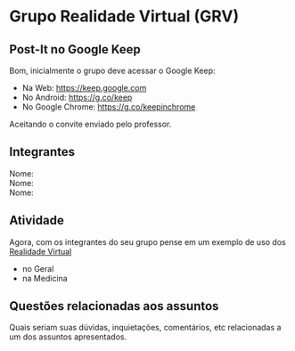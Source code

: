 # Grupo Realidade Virtual (GRV)

## Post-It no Google Keep

Bom, inicialmente o grupo deve acessar o Google Keep:

- Na Web: <https://keep.google.com>  
- No Android: <https://g.co/keep>  
- No Google Chrome: <https://g.co/keepinchrome>  

Aceitando o convite enviado pelo professor.  

## Integrantes

Nome:  
Nome:  
Nome:  

## Atividade

Agora, com os integrantes do seu grupo pense em um exemplo de uso dos [Realidade Virtual](../Conceitos/RealidadeVirtual.md "Realidade Virtual")  

- no Geral  
- na Medicina  

## Questões relacionadas aos assuntos  

Quais seriam suas dúvidas, inquietações, comentários, etc relacionadas a um dos assuntos apresentados.  

